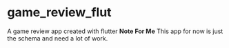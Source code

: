 # game_review_flut
 A game review app created with flutter
 **Note For Me**
 This app for now is just the schema and need a lot of work.
